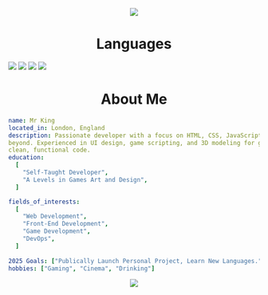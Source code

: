 <p align="center">
  <img src="https://capsule-render.vercel.app/api?type=waving&color=gradient&text=Hello!&height=100&section=header"/>
</p>
<h1 align="center"> Languages </h1>
<span> 
  <img src="https://img.shields.io/badge/HTML5-E34F26?style=for-the-badge&logo=html5&logoColor=white">
  <img src="https://img.shields.io/badge/CSS3-1572B6?style=for-the-badge&logo=css3&logoColor=white">
  <img src="https://img.shields.io/badge/JavaScript-F7DF1E?style=for-the-badge&logo=javascript&logoColor=black">
  <img src="https://img.shields.io/badge/Lua-000080?style=for-the-badge&logo=lua&logoColor=white">
</span>

<h1 align="center"> About Me </h1>

```yaml
name: Mr King
located_in: London, England
description: Passionate developer with a focus on HTML, CSS, JavaScript, and Lua, building immersive experiences for FiveM and
beyond. Experienced in UI design, game scripting, and 3D modeling for game environments. Driven by creativity, community, and
clean, functional code.
education:
  [
    "Self-Taught Developer",
    "A Levels in Games Art and Design",
  ]

fields_of_interests:
  [
    "Web Development",
    "Front-End Development",
    "Game Development",
    "DevOps",
  ]
  
2025 Goals: ["Publically Launch Personal Project, Learn New Languages."]
hobbies: ["Gaming", "Cinema", "Drinking"]
```

<p align="center">
  <img src="https://capsule-render.vercel.app/api?type=waving&color=gradient&height=100&section=footer"/>
</p>
